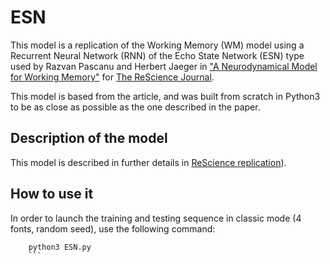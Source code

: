 # ESN

This model is a replication of the Working Memory (WM) model using a Recurrent Neural Network (RNN) of the Echo State Network (ESN) type used by Razvan Pascanu and Herbert Jaeger in ["A Neurodynamical Model for Working Memory"](https://www.sciencedirect.com/science/article/pii/S0893608010001899) for [The ReScience Journal](http://rescience.github.io/).

This model is based from the article, and was built from scratch in Python3 to be as close as possible as the one described in the paper.

## Description of the model

This model is described in further details in [ReScience replication](LINK)).

## How to use it

In order to launch the training and testing sequence in classic mode (4 fonts, random seed), use the following command:

```bash
    python3 ESN.py
    ```
